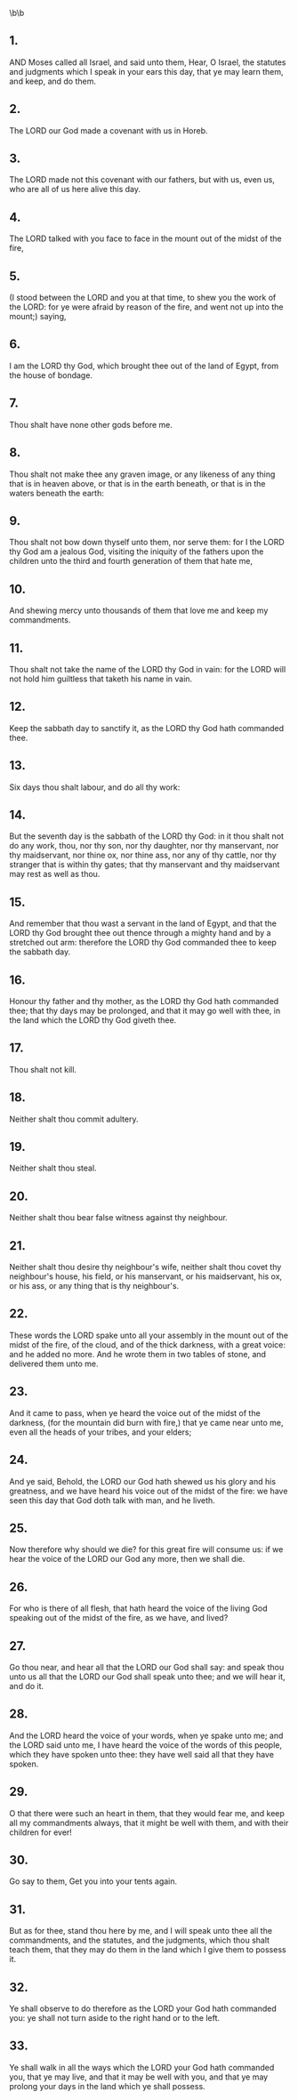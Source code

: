 \b\b
## 1.
AND Moses called all Israel, and said unto them, Hear, O Israel, the statutes and judgments which I speak in your ears this day, that ye may learn them, and keep, and do them.
## 2.
The LORD our God made a covenant with us in Horeb.
## 3.
The LORD made not this covenant with our fathers, but with us, even us, who are all of us here alive this day.
## 4.
The LORD talked with you face to face in the mount out of the midst of the fire,
## 5.
(I stood between the LORD and you at that time, to shew you the work of the LORD: for ye were afraid by reason of the fire, and went not up into the mount;) saying,
## 6.
I am the LORD thy God, which brought thee out of the land of Egypt, from the house of bondage.
## 7.
Thou shalt have none other gods before me.
## 8.
Thou shalt not make thee any graven image, or any likeness of any thing that is in heaven above, or that is in the earth beneath, or that is in the waters beneath the earth:
## 9.
Thou shalt not bow down thyself unto them, nor serve them: for I the LORD thy God am a jealous God, visiting the iniquity of the fathers upon the children unto the third and fourth generation of them that hate me,
## 10.
And shewing mercy unto thousands of them that love me and keep my commandments.
## 11.
Thou shalt not take the name of the LORD thy God in vain: for the LORD will not hold him guiltless that taketh his name in vain.
## 12.
Keep the sabbath day to sanctify it, as the LORD thy God hath commanded thee.
## 13.
Six days thou shalt labour, and do all thy work:
## 14.
But the seventh day is the sabbath of the LORD thy God: in it thou shalt not do any work, thou, nor thy son, nor thy daughter, nor thy manservant, nor thy maidservant, nor thine ox, nor thine ass, nor any of thy cattle, nor thy stranger that is within thy gates; that thy manservant and thy maidservant may rest as well as thou.
## 15.
And remember that thou wast a servant in the land of Egypt, and that the  LORD thy God brought thee out thence through a mighty hand and by a stretched out arm: therefore the LORD thy God commanded thee to keep the sabbath day.
## 16.
Honour thy father and thy mother, as the LORD thy God hath commanded thee; that thy days may be prolonged, and that it may go well with thee, in the land which the LORD thy God giveth thee.
## 17.
Thou shalt not kill.
## 18.
Neither shalt thou commit adultery.
## 19.
Neither shalt thou steal.
## 20.
Neither shalt thou bear false witness against thy neighbour.
## 21.
Neither shalt thou desire thy neighbour's wife, neither shalt thou covet thy neighbour's house, his field, or his manservant, or his maidservant, his ox, or his ass, or any thing that is thy neighbour's.
## 22.
These words the LORD spake unto all your assembly in the mount out of the midst of the fire, of the cloud, and of the thick darkness, with a great voice: and he added no more.  And he wrote them in two tables of stone, and delivered them unto me.
## 23.
And it came to pass, when ye heard the voice out of the midst of the darkness, (for the mountain did burn with fire,) that ye came near unto me, even all the heads of your tribes, and your elders;
## 24.
And ye said, Behold, the LORD our God hath shewed us his glory and his greatness, and we have heard his voice out of the midst of the fire: we have seen this day that God doth talk with man, and he liveth.
## 25.
Now therefore why should we die?  for this great fire will consume us: if we hear the voice of the LORD our God any more, then we shall die.
## 26.
For who is there of all flesh, that hath heard the voice of the living God speaking out of the midst of the fire, as we have, and lived?
## 27.
Go thou near, and hear all that the LORD our God shall say: and speak thou unto us all that the LORD our God shall speak unto thee; and we will hear it, and do it.
## 28.
And the LORD heard the voice of your words, when ye spake unto me; and the LORD said unto me, I have heard the voice of the words of this people, which they have spoken unto thee: they have well said all that they have spoken.
## 29.
O that there were such an heart in them, that they would fear me, and keep all my commandments always, that it might be well with them, and with their children for ever!
## 30.
Go say to them, Get you into your tents again.
## 31.
But as for thee, stand thou here by me, and I will speak unto thee all the commandments, and the statutes, and the judgments, which thou shalt teach them, that they may do them in the land which I give them to possess it.
## 32.
Ye shall observe to do therefore as the LORD your God hath commanded you: ye shall not turn aside to the right hand or to the left.
## 33.
Ye shall walk in all the ways which the LORD your God hath commanded you, that ye may live, and that it may be well with you, and that ye may prolong your days in the land which ye shall possess.
